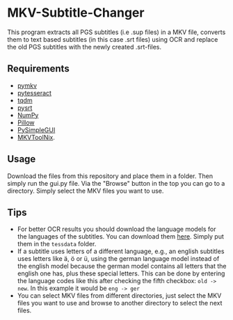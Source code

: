 # MKV-Subtitle-Changer

This program extracts all PGS subtitles (i.e .sup files) in a MKV file, converts them to text based subtitles (in this case .srt files) using OCR and replace the old PGS subtitles with the newly created .srt-files.

## Requirements

- [pymkv](https://github.com/sheldonkwoodward/pymkv)
- [pytesseract](https://github.com/madmaze/pytesseract)
- [tqdm](https://github.com/tqdm/tqdm)
- [pysrt](https://github.com/byroot/pysrt)
- [NumPy](https://numpy.org/)
- [Pillow](https://github.com/python-pillow/Pillow)
- [PySimpleGUI](https://github.com/PySimpleGUI/PySimpleGUI#jump-start-get-the-demo-programs--demo-browser-)
- [MKVToolNix](https://mkvtoolnix.download/).

## Usage

Download the files from this repository and place them in a folder. Then simply run the gui.py file. Via the "Browse" button in the top you can go to a directory. Simply select the MKV files you want to use.

## Tips

- For better OCR results you should download the language models for the languages of the subtitles. You can download them [here](https://tesseract-ocr.github.io/tessdoc/Data-Files.html). Simply put them in the `tessdata` folder.
- If a subtitle uses letters of a different language, e.g., an english subtitles uses letters like ä, ö or ü, using the german language model instead of the english model because the german model contains all letters that the english one has, plus these special letters. This can be done by entering the language codes like this after checking the fifth checkbox: `old -> new`. In this example it would be `eng -> ger`
- You can select MKV files from different directories, just select the MKV files you want to use and browse to another directory to select the next files.
